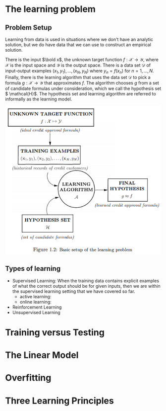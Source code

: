 # The learning problem

## Problem Setup 

Learning from data is used in situations where we don't have an analytic solution, but we do have data that we can use to construct an empirical solution.

There is the input $\bold x$, the unknown target function $f: \mathcal{X}\to\mathcal{Y}$, where $\mathcal{X}$ is the input space and $\mathcal{Y}$ is the output space. There is a data set $\mathcal{D}$ of input-output examples $(x_1, y_1), ..., (x_N, y_N)$ where $y_n=f(x_n)$ for $n=1,...,N$. Finally, there is the learning algorithm that uses the data set $\mathcal{D}$ to pick a formula $g:  \mathcal{X}\to\mathcal{Y}$ that approximates $f$. The algorithm chooses $g$ from a set of candidate formulas under consideration, which we call the hypothesis set $ \mathcal{H}$. The hypothesis set and learning algorithm are referred to informally as the learning model.

![Basic setup of the learning problem](.\basic_setup_of_the_learning_problem.png)

## Types of learning

- Supervised Learning: When the training data contains explicit examples of what the correct output should be for given inputs, then we are within the supervised learning setting that we have covered so far. 
  - active learning: 
  - online learning: 
- Reinforcement Learning
- Unsupervised Learning

# Training versus Testing

# The Linear Model

# Overfitting

# Three Learning Principles

